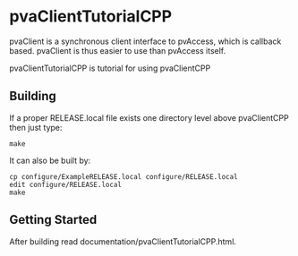pvaClientTutorialCPP
====================

pvaClient is a synchronous client interface to pvAccess,
which is callback based.
pvaClient is thus easier to use than pvAccess itself.

pvaClientTutorialCPP is tutorial for using pvaClientCPP

Building
--------

If a proper RELEASE.local file exists one directory level above pvaClientCPP
then just type:

    make

It can also be built by:

    cp configure/ExampleRELEASE.local configure/RELEASE.local
    edit configure/RELEASE.local
    make

Getting Started
---------------

After building read documentation/pvaClientTutorialCPP.html.
